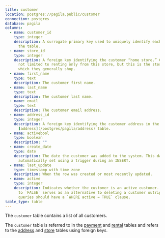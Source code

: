 ```yaml
---
title: customer
location: postgres://pagila.public/customer
connection: postgres
database: pagila
columns:
  - name: customer_id
    type: integer
    description: A surrogate primary key used to uniquely identify each customer in
      the table.
  - name: store_id
    type: integer
    description: A foreign key identifying the customer “home store.” Customers are
      not limited to renting only from this store, but this is the store at
      which they generally shop.
  - name: first_name
    type: text
    description: The customer first name.
  - name: last_name
    type: text
    description: The customer last name.
  - name: email
    type: text
    description: The customer email address.
  - name: address_id
    type: integer
    description: A foreign key identifying the customer address in the
      [address](/postgres/pagila/address) table.
  - name: activebool
    type: boolean
    description: ""
  - name: create_date
    type: date
    description: The date the customer was added to the system. This date is
      automatically set using a trigger during an INSERT.
  - name: last_update
    type: timestamp with time zone
    description: When the row was created or most recently updated.
  - name: active
    type: integer
    description: Indicates whether the customer is an active customer. Setting this
      to `FALSE` serves as an alternative to deleting a customer outright. Most
      queries should have a `WHERE active = TRUE` clause.
table_type: table
---
```

The `customer` table contains a list of all customers.

The `customer` table is referred to in the [payment](/postgres/pagila/payment) and [rental](/postgres/pagila/rental) tables and refers to the [address](/postgres/pagila/address) and [store](/postgres/pagila/store) tables using foreign keys.
